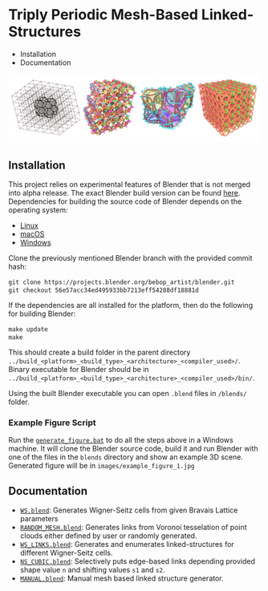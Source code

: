 # Triply Periodic Mesh-Based Linked-Structures

- Installation
- Documentation

![image1](./images/teaser.jpg)

## Installation
This project relies on experimental features of Blender that is not merged into alpha release. The exact Blender build version can be found [here](https://projects.blender.org/bebop_artist/blender/src/commit/56e57acc34ed495933bb7213eff54288df18881d]). Dependencies for building the source code of Blender depends on the operating system:
- [Linux](https://developer.blender.org/docs/handbook/building_blender/linux/)
- [macOS](https://developer.blender.org/docs/handbook/building_blender/mac/)
- [Windows](https://developer.blender.org/docs/handbook/building_blender/windows/)

Clone the previously mentioned Blender branch with the provided commit hash:
```
git clone https://projects.blender.org/bebop_artist/blender.git
git checkout 56e57acc34ed495933bb7213eff54288df18881d
```
If the dependencies are all installed for the platform, then do the following for building Blender:
```
make update
make
```
This should create a build folder in the parent directory `../build_<platform>_<build_type>_<architecture>_<compiler_used>/`. Binary executable for Blender should be in `../build_<platform>_<build_type>_<architecture>_<compiler_used>/bin/`.

Using the built Blender executable you can open `.blend` files in `/blends/` folder.

### Example Figure Script

Run the [`generate_figure.bat`](scripts/generate_figure.bat) to do all the steps above in a Windows machine. It will clone the Blender source code, build it and run Blender with one of the files in the `blends` directory and show an example 3D scene. Generated figure will be in `images/example_figure_1.jpg`

## Documentation

- [`WS.blend`](blends/WS.blend): Generates Wigner-Seitz cells from given Bravais Lattice parameters
- [`RANDOM_MESH.blend`](blends/RANDOM_MESH.blend): Generates links from Voronoi tesselation of point clouds either defined by user or randomly generated.
- [`WS_LINKS.blend`](blends/WS_LINKS.blend): Generates and enumerates linked-structures for different Wigner-Seitz cells.
- [`NS_CUBIC.blend`](blends/NS_CUBIC.blend): Selectively puts edge-based links depending provided shape value `n` and shifting values `s1` and `s2`.
- [`MANUAL.blend`](blends/MANUAL.blend): Manual mesh based linked structure generator.